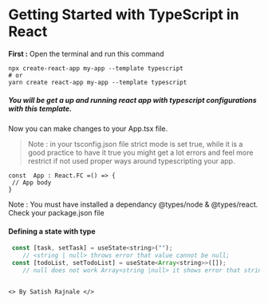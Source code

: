 #  Getting Started with TypeScript<T> in React 

  **First :** Open the terminal and run this command

```
npx create-react-app my-app --template typescript
# or
yarn create react-app my-app --template typescript
```
##### You will be get a up and running react app with typescript configurations with this template.

Now you can make changes to your App.tsx file.
 > Note : in  your tsconfig.json file strict mode is set true, while it is a good practice to have it true you might get a lot errors and feel more restrict if not used proper ways around typescripting your app.

```tsx
const  App : React.FC =() => {
 // App body
}
```
Note : You must have installed a dependancy @types/node & @types/react. Check your package.json file

#### Defining a state with type
```jsx
 const [task, setTask] = useState<string>("");  
    // <string | null> throws error that value cannot be null; 
 const [todoList, setTodoList] = useState<Array<string>>([]);  
    // null does not work Array<string |null> it shows error that string[] cannot be null

```
```

```


`<> By Satish Rajnale </>`
